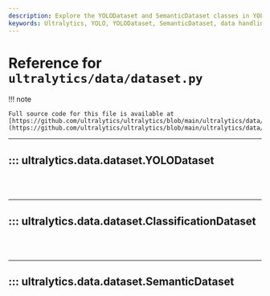 ```yaml
---
description: Explore the YOLODataset and SemanticDataset classes in YOLO data. Learn how to efficiently handle and manipulate your data with Ultralytics.
keywords: Ultralytics, YOLO, YOLODataset, SemanticDataset, data handling, data manipulation
---
```


# Reference for `ultralytics/data/dataset.py`

!!! note

    Full source code for this file is available at [https://github.com/ultralytics/ultralytics/blob/main/ultralytics/data/dataset.py](https://github.com/ultralytics/ultralytics/blob/main/ultralytics/data/dataset.py).

---
## ::: ultralytics.data.dataset.YOLODataset
<br><br>

---
## ::: ultralytics.data.dataset.ClassificationDataset
<br><br>

---
## ::: ultralytics.data.dataset.SemanticDataset
<br><br>
